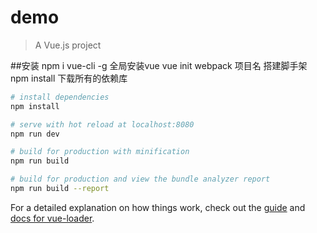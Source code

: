 # demo

> A Vue.js project

##安装
   npm i vue-cli -g    全局安装vue
   vue init webpack 项目名   搭建脚手架
   npm install   下载所有的依赖库
``` bash
# install dependencies
npm install

# serve with hot reload at localhost:8080
npm run dev

# build for production with minification
npm run build

# build for production and view the bundle analyzer report
npm run build --report
```

For a detailed explanation on how things work, check out the [guide](http://vuejs-templates.github.io/webpack/) and [docs for vue-loader](http://vuejs.github.io/vue-loader).
